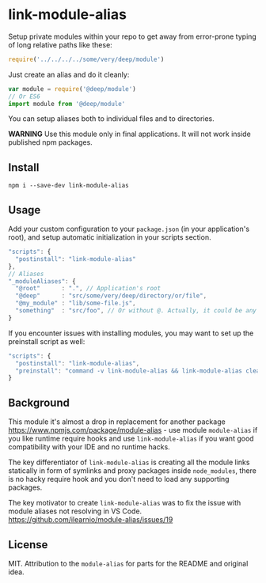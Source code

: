 # link-module-alias

Setup private modules within your repo to get away from error-prone typing of long relative paths like these:
```js
require('../../../../some/very/deep/module')
```

Just create an alias and do it cleanly:

```js
var module = require('@deep/module')
// Or ES6
import module from '@deep/module'
```

You can setup aliases both to individual files and to directories.

**WARNING** Use this module only in final applications. It will not work inside published npm packages.

## Install

```
npm i --save-dev link-module-alias
```

## Usage

Add your custom configuration to your `package.json` (in your application's root), and setup automatic initialization in your scripts section.

```js
"scripts": {
  "postinstall": "link-module-alias"
},
// Aliases
"_moduleAliases": {
  "@root"      : ".", // Application's root
  "@deep"      : "src/some/very/deep/directory/or/file",
  "@my_module" : "lib/some-file.js",
  "something"  : "src/foo", // Or without @. Actually, it could be any string
}
```

If you encounter issues with installing modules, you may want to set up the preinstall script as well:
```js
"scripts": {
  "postinstall": "link-module-alias",
  "preinstall": "command -v link-module-alias && link-module-alias clean || true"
}
```

## Background

This module it's almost a drop in replacement for another package https://www.npmjs.com/package/module-alias - use module `module-alias` if you like runtime require hooks and use `link-module-alias` if you want good compatibility with your IDE and no runtime hacks.

The key differentiator of `link-module-alias` is creating all the module links statically in form of symlinks and proxy packages inside `node_modules`, there is no hacky require hook and you don't need to load any supporting packages.

The key motivator to create `link-module-alias` was to fix the issue with module aliases not resolving in VS Code. https://github.com/ilearnio/module-alias/issues/19

## License

MIT. Attribution to the `module-alias` for parts for the README and original idea.
